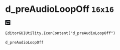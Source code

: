 # d_preAudioLoopOff `16x16`
<img src="/img/d_preAudioLoopOff.png" width=16 height=16>

``` CSharp
EditorGUIUtility.IconContent("d_preAudioLoopOff")
```
```
d_preAudioLoopOff
```
